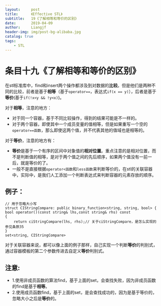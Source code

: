 ```yaml
---
layout:     post                  
title:      《Effective STL》         
subtitle:   19《了解相等和等价的区别》
date:       2019-04-09          
author:     Liangjf                  
header-img: img/post-bg-alibaba.jpg
catalog: true                      
tags:                       
    - STL
---
```


# 条目十九《了解相等和等价的区别》

在stl标准库中，find和insert两个操作都涉及到对数据的**比较**。但是他们是两种不同的比较，前者是基于**相等**（基于`operator==`，表达式`if(x == y)`），后者是基于**等价**(基于`if(!x<y && !y<x)`)。

对于**相等**，注意的地方：

- 对于同一个容器，基于不同比较操作，得到的结果可能是不一样的。
- 对于两个容器，即使其中一个成员变量的值相等，但是如果重写一个空的`operator==函数`，那么即使这两个值，并不代表其他的值域也是相等的。

对于**等价**，注意的地方有：

- **等价**是基于一个有序的区间中对象值的**相对位置**。重点注意的是相对位置，而不是判断值的相等，是对于两个值之间的先后顺序，如果两个值没有一前一后，就是等价的了。
- 一般不是直接根据`operator<函数`和`less函数`来判断等价的，在stl的关联容器中，实际中，是我们人工添加一个判断表达式来判断容器的元素存放的顺序。

## 例子：

    // 用于忽略大小写
    struct CIStringCompare: public binary_function<string, string, bool> {
    bool operator()(const string& lhs,const string& rhs) const
    {
        return ciStringCompare(lhs, rhs);// 关于ciStringCompare，是怎么实现的参见条款35
    }
    set<string, CIStringCompare>

对于关联容器来说，都可以像上面的例子那样，自己实现一个判断**等价**的判别式，通过容器模板的第二个参数传进去自定义**等价**判别式。

## 注意:

- 1.使用非成员函数的算法find，基于上面的set，会查找失败，因为非成员函数的find是基于**相等**。
- 2.使用成员函数find，基于上面的set，是会查找成功的，因为是基于等价的，忽略大小之后是**等价**的。
